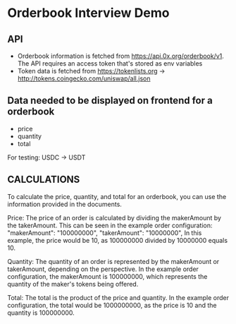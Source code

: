 # Orderbook Interview Demo

## API

- Orderbook information is fetched from https://api.0x.org/orderbook/v1. The API requires an access token that's stored as env variables
- Token data is fetched from https://tokenlists.org -> http://tokens.coingecko.com/uniswap/all.json

## Data needed to be displayed on frontend for a orderbook

- price
- quantity
- total

For testing:
USDC -> USDT

## CALCULATIONS

To calculate the price, quantity, and total for an orderbook, you can use the information provided in the documents.

Price: The price of an order is calculated by dividing the makerAmount by the takerAmount. This can be seen in the example order configuration:
"makerAmount": "100000000",
"takerAmount": "10000000",
In this example, the price would be 10, as 100000000 divided by 10000000 equals 10.

Quantity: The quantity of an order is represented by the makerAmount or takerAmount, depending on the perspective. In the example order configuration, the makerAmount is 100000000, which represents the quantity of the maker's tokens being offered.

Total: The total is the product of the price and quantity. In the example order configuration, the total would be 1000000000, as the price is 10 and the quantity is 100000000.
